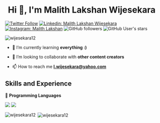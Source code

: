 <h1 align="center">Hi 👋, I'm Malith Lakshan Wijesekara</h1>

[![Twitter Follow](https://img.shields.io/twitter/follow/l_wijesekara12?label=Follow)](https://twitter.com/intent/follow?screen_name=l_wijesekara12)
[![Linkedin: Malith Lakshan Wijesekara](https://img.shields.io/badge/-Malith_Lakshan_Wijesekara-blue?style=flat-square&logo=Linkedin&logoColor=white&link=https://www.linkedin.com/in/Malith_Lakshan_Wijesekara-0b95b614a/)](https://www.linkedin.com/in/malith-lakshan-wijesekara-110b9a1ba/)
[![Instagram: Malith Lakshan](https://img.shields.io/badge/-Malith_Lakshan-black?style=flat-square&logo=instagram&logoColor=white&link=https://www.instagram.com/in/Malith_Lakshan_Wijesekara-0b95b614a/)](https://www.instagram.com/l.wijesekara/)
![GitHub followers](https://img.shields.io/github/followers/wijesekara12?label=Follow&style=social)
![GitHub User's stars](https://img.shields.io/github/stars/wijesekara12?affiliations=OWNER%2CCOLLABORATOR%2CORGANIZATION_MEMBER&style=social)
<p align="left"> <img src="https://komarev.com/ghpvc/?username=wijesekara12&label=Profile%20views&color=0e75b6&style=flat" alt="wijesekara12" /> </p>



- 🌱 I’m currently learning **everything :)**

- 👯 I’m looking to collaborate with **other content creators**

- 📫 How to reach me **l.wijesekara@yahoo.com**


## Skills and Experience
🔴 <strong>Programming Languages</strong>

![](https://img.shields.io/badge/C-00599C?style=for-the-badge&logo=c&logoColor=white)
![](https://img.shields.io/badge/C%2B%2B-00599C?style=for-the-badge&logo=c%2B%2B&logoColor=white)

<p><img align="left" src="https://github-readme-stats.vercel.app/api/top-langs?username=wijesekara12&show_icons=true&locale=en&layout=compact" alt="wijesekara12" /></p>

<p>&nbsp;<img align="center" src="https://github-readme-stats.vercel.app/api?username=wijesekara12&show_icons=true&locale=en" alt="wijesekara12" /></p>
